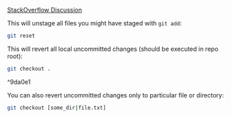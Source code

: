 [StackOverflow Discussion](https://stackoverflow.com/questions/14075581/git-undo-all-uncommitted-or-unsaved-changes)

This will unstage all files you might have staged with `git add`:
```bash
git reset
```
    
This will revert all local uncommitted changes (should be executed in repo root):
```bash
git checkout .
```

^9da0e1

    
  You can also revert uncommitted changes only to particular file or directory:
```bash
git checkout [some_dir|file.txt]
```